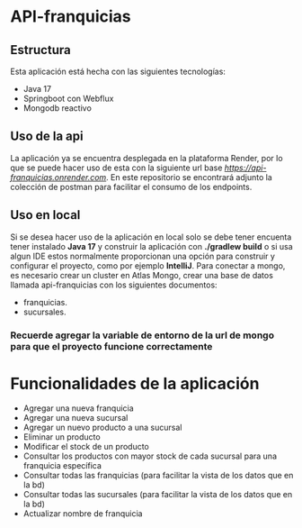 # API-franquicias

## Estructura
Esta aplicación está hecha con las siguientes tecnologías:
- Java 17
- Springboot con Webflux
- Mongodb reactivo

## Uso de la api
La aplicación ya se encuentra desplegada en la plataforma Render, por lo que se puede hacer uso de esta con la siguiente url base *https://api-franquicias.onrender.com*. En este repositorio se encontrará adjunto la colección de postman para facilitar el consumo de los endpoints.

## Uso en local
Si se desea hacer uso de la aplicación en local solo se debe tener encuenta tener instalado **Java 17** y construir la aplicación con **./gradlew build** o si usa algun IDE estos normalmente proporcionan una opción para construir y configurar el proyecto, como por ejemplo **IntelliJ**. Para conectar a mongo, es necesario crear un cluster en Atlas Mongo, crear una base de datos llamada api-franquicias con los siguientes documentos:
- franquicias.
- sucursales.

### **Recuerde agregar la variable de entorno de la url de mongo para que el proyecto funcione correctamente**

# Funcionalidades de la aplicación
- Agregar una nueva franquicia
- Agregar una nueva sucursal
- Agregar un nuevo producto a una sucursal
- Eliminar un producto
- Modificar el stock de un producto
- Consultar los productos con mayor stock de cada sucursal para una franquicia específica
- Consultar todas las franquicias (para facilitar la vista de los datos que en la bd)
- Consultar todas las sucursales (para facilitar la vista de los datos que en la bd)
- Actualizar nombre de franquicia
